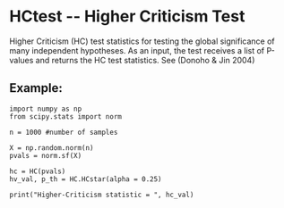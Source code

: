# HCtest -- Higher Criticism Test

Higher Criticism (HC) test statistics for testing the global significance of many independent hypotheses. As an input, 
the test receives a list of P-values and returns the HC test statistics. See (Donoho & Jin 2004)

## Example:
```
import numpy as np
from scipy.stats import norm

n = 1000 #number of samples

X = np.random.norm(n)
pvals = norm.sf(X)

hc = HC(pvals)
hv_val, p_th = HC.HCstar(alpha = 0.25)

print("Higher-Criticism statistic = ", hc_val)
```

